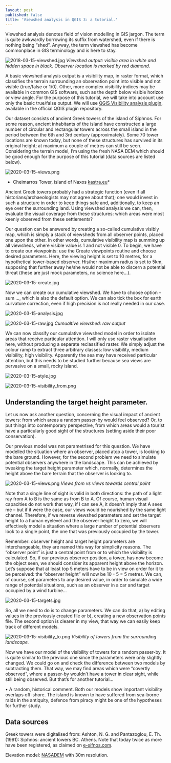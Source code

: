 ```yaml
---
layout: post
published: false
title: 'Viewshed analysis in QGIS 3: a tutorial.'
---
```


Viewshed analysis denotes field of vision modelling in GIS jargon. The term is quite awkwardly borrowing its suffix from watershed, even if there is nothing being “shed”. Anyway, the term viewshed has become commonplace in GIS terminology and is here to stay. 

![2018-03-15-viewshed.jpg]({{site.baseurl}}/figures/2020-03-15-viewshed.jpg)
*Viewshed output: visible area in white and hidden space in black. Observer location is marked by red diamond.* 

A basic viewshed analysis output is a visibility map, in raster format, which classifies the terrain surrounding an observation point into visible and not visible (true/false or 1/0). Other, more complex visibility indices may be available in common GIS software, such as the depth below visible horizon or view angle. For the purpose of this tutorial, we will take into account use only the basic true/false output. We will use [QGIS Visibility analysis plugin]( http://www.zoran-cuckovic.from.hr/QGIS-visibility-analysis/), available in the official QGIS plugin repository. 

Our dataset consists of ancient Greek towers of the island of Siphnos. For some reason, ancient inhabitants of the island have constructed a large number of circular and rectangular towers across the small island in the period between the 6th and 3rd century (approximately). Some 70 tower locations are known today, but none of these structures has survived in its original height; at maximum a couple of metres can still be seen. Considering the terrain model, I’m using the fresh NASA DEM which should be good enough for the purpose of this tutorial (data sources are listed below). 

![2020-03-15-views.png]({{site.baseurl}}/figures/2020-03-15-views.png)
* Cheimarros Tower, island of Naxos [kastra.eu](https://www.kastra.eu/castleen.php?kastro=xeimaros)*

Ancient Greek towers probably had a strategic function (even if all historians/archaeologists may not agree about that); one would invest in such a structure in order to keep things safe and, additionally, to keep an eye over the surrounding land. Using viewshed analysis we can, then, evaluate the visual coverage from these structures: which areas were most keenly observed from these settlements? 

Our question can be answered by creating a so-called cumulative visibly map, which is simply a stack of viewsheds from all observer points, placed one upon the other. In other words, cumulative visibility map is summing up all viewsheds, where visible value is 1 and not visible 0. To begin, we have to create our viewpoints: use the Create viewpoints routine and choose desired parameters. Here, the viewing height is set to 10 metres, for a hypothetical tower-based observer. His/her maximum radius is set to 5km, supposing that further away he/she would not be able to discern a potential threat (these are just mock parameters, no science here…). 

![2020-03-15-create.jpg]({{site.baseurl}}/figures/2020-03-15-create.jpg)

Now we can create our cumulative viewshed. We have to choose option – sum …, which is also the default option. We can also tick the box for earth curvature correction, even if high precision is not really needed in our case.  

![2020-03-15-analysis.jpg]({{site.baseurl}}/figures/2020-03-15-analysis.jpg)

![2020-03-15-raw.jpg]({{site.baseurl}}/figures/2020-03-15-raw.jpg)
*Cumualtive viewshed: raw output*

We can now classify our cumulative viewshed model in order to isolate areas that receive particular attention. I will only use raster visualisation here, without producing a separate reclassified raster. We simply adjust the colour ramp to extract three arbitrary classes: low visibility, medium visibility, high visibility. Apparently the sea may have received particular attention, but this needs to be studied further because sea views are pervasive on a small, rocky island. 

![2020-03-15-style.jpg]({{site.baseurl}}/figures/2020-03-15-style.jpg)

![2020-03-15-visibility_from.png]({{site.baseurl}}/figures/2020-03-15-visibility_from.png)

## Understanding the target height parameter. 

Let us now ask another question, concerning the visual impact of ancient towers: from which areas a random passer-by would feel observed? Or, to put things into contemporary perspective, from which areas would a tourist have a particularly good sight of the structures (setting aside their poor conservation). 

Our previous model was not parametrised for this question. We have modelled the situation where an observer, placed atop a tower, is looking to the bare ground. However, for the second problem we need to simulate potential observers anywhere in the landscape. This can be achieved by tweaking the target height parameter which, normally, determines the height above the bare terrain that the observer is looking to. 

![2020-03-15-views.png]({{site.baseurl}}/figures/2020-03-15-views.png)
*Views from vs views towards central point*

Note that a single line of sight is valid in both directions: the path of a light ray from A to B is the same as from B to A. Of course, human visual capacities do not work that way, if I can see A, it doesn’t imply that A sees me – but if it were the case, our views would be nourished by the same light channel. Therefore, if we reverse viewshed parameters and set the target height to a human eyelevel and the observer height to zero, we will effectively model a situation where a large number of potential observers look to a single point, the one that was previously occupied by the tower.

Remember: observer height and target height parameters are interchangeable, they are named this way for simplicity reasons. The “observer point” is just a central point from or to which the visibility is calculated. So, if our previous observer position, a tower, has now become the object seen, we should consider its apparent height above the horizon. Let’s suppose that at least top 5 meters have to be in view on order for it to be perceived: the “observer height” will now be 10 - 5 = 5 metres. We can, of course, set parameters to any desired value, in order to simulate a wide range of potential situations, such as an observer in a car and target occupied by a wind turbine… 

![2020-03-15-targets.jpg]({{site.baseurl}}/figures/2020-03-15-targets.jpg)

So, all we need to do is to change parameters. We can do that, a) by editing values in the previously created file or b), creating a new observation points file. The second option is clearer in my view, that way we can easily keep track of different models. 

![2020-03-15-visibility_to.png]({{site.baseurl}}/figures/2020-03-15-visibility_to.png)
*Visibility of towers from the surrounding landscape.*

Now we have our model of the visibility of towers for a random passer-by. It is quite similar to the previous one since the parameters were only slightly changed. We could go on and check the difference between two models by subtracting them. That way, we may find areas which were “covertly observed”, where a passer-by wouldn’t have a tower in clear sight, while still being observed. But that’s for another tutorial…  
 
•	A random, historical comment. Both our models show important visibility overlaps off-shore. The island is known to have suffered from sea-borne raids in the antiquity, defence from piracy might be one of the hypotheses for further study. 

## Data sources

Greek towers were digitalised from: Ashton, N. G. and Pantazoglou, E. Th. (1991): Siphnos: ancient towers BC. Athens. Note that today twice as more have been registered, as claimed on [e-sifnos.com](http://sifnos1.e-sifnos.com/explore-sifnos/ancient-towers.php). 

Elevation model: [NASADEM](https://earthdata.nasa.gov/esds/competitive-programs/measures/nasadem) with 30m resolution.

